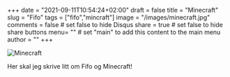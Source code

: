 +++
date = "2021-09-11T10:54:24+02:00"
draft = false
title = "Minecraft"
slug = "Fifo"
tags = ["fifo","mincraft"]
image = "/images/minecraft.jpg"
comments = false	# set false to hide Disqus
share = true	# set false to hide share buttons
menu= ""		# set "main" to add this content to the main menu
author = ""
+++

![Minecraft](/images/minecraft.jpg)

Her skal jeg skrive litt om Fifo og Minecraft!